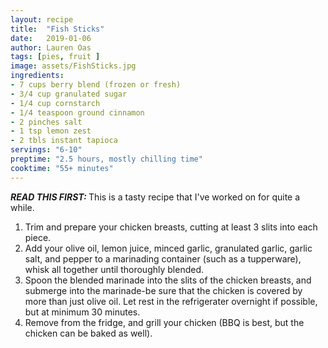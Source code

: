 ```yaml
---
layout: recipe
title:  "Fish Sticks"
date:   2019-01-06
author: Lauren Oas
tags: [pies, fruit ]
image: assets/FishSticks.jpg
ingredients:
- 7 cups berry blend (frozen or fresh)
- 3/4 cup granulated sugar
- 1/4 cup cornstarch
- 1/4 teaspoon ground cinnamon
- 2 pinches salt
- 1 tsp lemon zest
- 2 tbls instant tapioca
servings: "6-10"
preptime: "2.5 hours, mostly chilling time"
cooktime: "55+ minutes"
---
```

<b><em>READ THIS FIRST:  </em></b>
This is a tasty recipe that I've worked on for quite a while.

1. Trim and prepare your chicken breasts, cutting at least 3 slits into each piece.
2. Add your olive oil, lemon juice, minced garlic, granulated garlic, garlic salt, and pepper to a marinading container (such as a tupperware), whisk all together until thoroughly blended.
3. Spoon the blended marinade into the slits of the chicken breasts, and submerge into the marinade-be sure that the chicken is covered by more than just olive oil. Let rest in the refrigerater overnight if possible, but at minimum 30 minutes.
4. Remove from the fridge, and grill your chicken (BBQ is best, but the chicken can be baked as well).